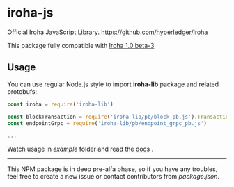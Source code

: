 # iroha-js

Official Iroha JavaScript Library. https://github.com/hyperledger/iroha

This package fully compatible with [Iroha 1.0 beta-3](https://github.com/hyperledger/iroha/releases/tag/v1.0.0_beta-2)

## Usage

You can use regular Node.js style to import **iroha-lib** package and related protobufs:

```javascript
const iroha = require('iroha-lib')

const blockTransaction = require('iroha-lib/pb/block_pb.js').Transaction
const endpointGrpc = require('iroha-lib/pb/endpoint_grpc_pb.js')

...

```

Watch usage in *example* folder and read the [docs](https://iroha.readthedocs.io/en/latest/guides/libraries/nodejs.html) .


---


This NPM package is in deep pre-alfa phase, so if you have any troubles, feel free to create a new issue or contact contributors from *package.json*.
